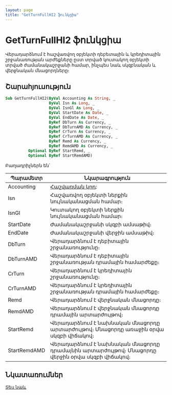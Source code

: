 ```yaml
---
layout: page
title: "GetTurnFullHI2 ֆունկցիա"
---
```


# GetTurnFullHI2 ֆունկցիա

Վերադարձնում է հաշվառվող օբյեկտի դեբետային և կրեդիտային շրջանառության արժեքները ըստ տրված կուտակող օբյեկտի տրված ժամանակաշրջանի համար, ինչպես նաև սկզբնական և վերջնական մնացորդները։

## Շարահյուսություն

``` vb
Sub GetTurnFullHI2(ByVal Accounting As String, _
                   ByVal Isn As Long, _
                   ByVal IsnGl As Long, _
                   ByVal StartDate As Date, _
                   ByVal EndDate As Date, _
                   ByRef DbTurn As Currency, _
                   ByRef DbTurnAMD As Currency, _
                   ByRef CrTurn As Currency, _
                   ByRef CrTurnAMD As Currency, _
                   ByRef Remd As Currency, _
                   ByRef RemdAMD As Currency, _
          Optional ByRef StartRemd, _
          Optional ByRef StartRemdAMD)
```

Բաղադրիչներն են՝

| Պարամետր | Նկարագրություն |
|--|--|
| Accounting | [Հաշվառման կոդ](../../../Defs/Accounting.md): |
| Isn | Հաշվառվող օբյեկտի ներքին նույնականացման համար։ |
| IsnGl | Կուտակող օբյեկտի ներքին նույնականացման համար։ |
| StartDate | Ժամանակաշրջանի սկզբի ամսաթիվ։ |
| EndDate | Ժամանակաշրջանի վերջին ամսաթիվ։ |
| DbTurn | Վերադարձնում է դեբիտային շրջանառությունը։ |
| DbTurnAMD | Վերադարձնում է դեբիտային շրջանառության դրամային համարժեքը։ |
| CrTurn | Վերադարձնում է կրեդիտային շրջանառությունը։ |
| CrTurnAMD | Վերադարձնում է կրեդիտային շրջանառության դրամային համարժեքը։ |
| Remd | Վերադարձնում է վերջնական մնացորդը։ |
| RemdAMD | Վերադարձնում է վերջնական մնացորդը դրամային արտարժույթով։ |
| StartRemd | Վերադարձնում է նախնական մնացորդը արտարժույթով։ Մնացորդը առաջին օրվա սկզբի վիճակով։ |
| StartRemdAMD | Վերադարձնում է նախնական մնացորդը դրամայնին արտարժույթով։ Մնացորդը վերջին օրվա սկզբի վիճակով։ |

## Նկատառումներ

[Տես նաև](GetTurnFull.md)
